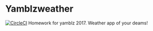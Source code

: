 # Yamblzweather
[![CircleCI](https://circleci.com/gh/Mishkun/yamblzweather.svg?style=svg)](https://circleci.com/gh/Mishkun/yamblzweather)
Homework for yamblz 2017. Weather app of your deams!
